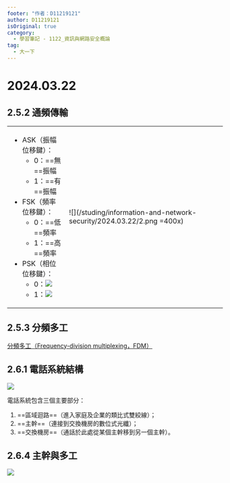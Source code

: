 ```yaml
---
footer: "作者：D11219121"
author: D11219121
isOriginal: true
category:
  - 學習筆記 - 1122_資訊與網路安全概論
tag:
  - 大一下
---
```


# 2024.03.22

## 2.5.2 通頻傳輸

<table><td>

- ASK（振幅位移鍵）：
  - 0：==無==振幅
  - 1：==有==振幅
- FSK（頻率位移鍵）：
  - 0：==低==頻率
  - 1：==高==頻率
- PSK（相位位移鍵）：
  - 0：![](/studing/information-and-network-security/2024.03.22/0.png)
  - 1：![](/studing/information-and-network-security/2024.03.22/1.png)

</td><td>

![](/studing/information-and-network-security/2024.03.22/2.png =400x)

</td></table>

## 2.5.3 分頻多工

[分頻多工（Frequency-division multiplexing，FDM）](https://zh.wikipedia.org/zh-tw/分頻多工)

## 2.6.1 電話系統結構

![](/studing/information-and-network-security/2024.03.22/3.png)

電話系統包含三個主要部分：

1. ==區域迴路==（進入家庭及企業的類比式雙絞線）；
2. ==主幹==（連接到交換機房的數位式光纖）；
3. ==交換機房==（通話於此處從某個主幹移到另一個主幹）。

## 2.6.4 主幹與多工

![](/studing/information-and-network-security/2024.03.22/4.png)

